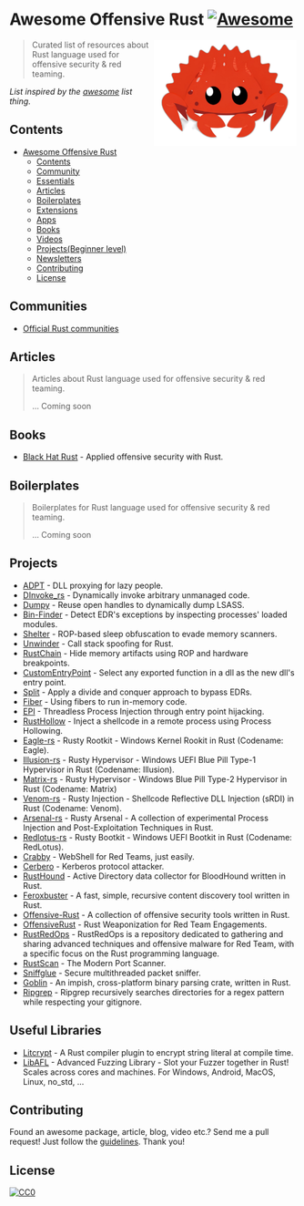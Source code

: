 # Awesome Offensive Rust [![Awesome](https://cdn.rawgit.com/sindresorhus/awesome/d7305f38d29fed78fa85652e3a63e154dd8e8829/media/badge.svg)](https://github.com/sindresorhus/awesome)

<img src="https://github.com/ebalo55/crabby/raw/main/.assets/crab.png" align="right" width="250">

> Curated list of resources about Rust language used for offensive security & red teaming.

_List inspired by the [awesome](https://github.com/sindresorhus/awesome) list thing._

## Contents

- [Awesome Offensive Rust](#awesome-offensive-rust-)
    - [Contents](#contents)
    - [Community](#community)
    - [Essentials](#essentials)
    - [Articles](#articles)
    - [Boilerplates](#boilerplates)
    - [Extensions](#extensions)
    - [Apps](#apps)
    - [Books](#books)
    - [Videos](#videos)
    - [Projects(Beginner level)](#projectsbeginner-level)
    - [Newsletters](#newsletters)
    - [Contributing](#contributing)
    - [License](#license)

## Communities

- [Official Rust communities](https://www.rust-lang.org/community)

## Articles

> Articles about Rust language used for offensive security & red teaming.
> 
> ... Coming soon

## Books

- [Black Hat Rust](https://github.com/skerkour/black-hat-rust) - Applied offensive security with Rust.

## Boilerplates

> Boilerplates for Rust language used for offensive security & red teaming.
> 
> ... Coming soon

## Projects

- [ADPT](https://github.com/Kudaes/ADPT) - DLL proxying for lazy people.
- [DInvoke_rs](https://github.com/Kudaes/DInvoke_rs) - Dynamically invoke arbitrary unmanaged code.
- [Dumpy](https://github.com/Kudaes/Dumpy) - Reuse open handles to dynamically dump LSASS.
- [Bin-Finder](https://github.com/Kudaes/Bin-Finder) - Detect EDR's exceptions by inspecting processes' loaded modules.
- [Shelter](https://github.com/Kudaes/Shelter) - ROP-based sleep obfuscation to evade memory scanners.
- [Unwinder](https://github.com/Kudaes/Unwinder) - Call stack spoofing for Rust.
- [RustChain](https://github.com/Kudaes/RustChain) - Hide memory artifacts using ROP and hardware breakpoints.
- [CustomEntryPoint](https://github.com/Kudaes/CustomEntryPoint) - Select any exported function in a dll as the new dll's entry point.
- [Split](https://github.com/Kudaes/Split) - Apply a divide and conquer approach to bypass EDRs.
- [Fiber](https://github.com/Kudaes/Fiber) - Using fibers to run in-memory code.
- [EPI](https://github.com/Kudaes/EPI) - Threadless Process Injection through entry point hijacking.
- [RustHollow](https://github.com/Kudaes/RustHollow) - Inject a shellcode in a remote process using Process Hollowing.
- [Eagle-rs](https://github.com/memN0ps/eagle-rs) - Rusty Rootkit - Windows Kernel Rookit in Rust (Codename: Eagle).
- [Illusion-rs](https://github.com/memN0ps/illusion-rs) - Rusty Hypervisor - Windows UEFI Blue Pill Type-1 Hypervisor in Rust (Codename: Illusion).
- [Matrix-rs](https://github.com/memN0ps/matrix-rs) - Rusty Hypervisor - Windows Blue Pill Type-2 Hypervisor in Rust (Codename: Matrix)
- [Venom-rs](https://github.com/memN0ps/venom-rs) - Rusty Injection - Shellcode Reflective DLL Injection (sRDI) in Rust (Codename: Venom).
- [Arsenal-rs](https://github.com/memN0ps/arsenal-rs) - Rusty Arsenal - A collection of experimental Process Injection and Post-Exploitation Techniques in Rust.
- [Redlotus-rs](https://github.com/memN0ps/redlotus-rs) - Rusty Bootkit - Windows UEFI Bootkit in Rust (Codename: RedLotus).
- [Crabby](https://github.com/ebalo55/crabby) - WebShell for Red Teams, just easily.
- [Cerbero](https://github.com/zer1t0/cerbero) - Kerberos protocol attacker.
- [RustHound](https://github.com/NH-RED-TEAM/RustHound) - Active Directory data collector for BloodHound written in Rust.
- [Feroxbuster](https://github.com/epi052/feroxbuster) - A fast, simple, recursive content discovery tool written in Rust.
- [Offensive-Rust](https://github.com/winsecurity/Offensive-Rust) - A collection of offensive security tools written in Rust.
- [OffensiveRust](https://github.com/trickster0/OffensiveRust) - Rust Weaponization for Red Team Engagements.
- [RustRedOps](https://github.com/joaoviictorti/RustRedOps) - RustRedOps is a repository dedicated to gathering and sharing advanced techniques and offensive malware for Red Team, with a specific focus on the Rust programming language.
- [RustScan](https://github.com/RustScan/RustScan) - The Modern Port Scanner.
- [Sniffglue](https://github.com/kpcyrd/sniffglue) - Secure multithreaded packet sniffer.
- [Goblin](https://github.com/m4b/goblin) - An impish, cross-platform binary parsing crate, written in Rust.
- [Ripgrep](https://github.com/BurntSushi/ripgrep) - Ripgrep recursively searches directories for a regex pattern while respecting your gitignore.

## Useful Libraries

- [Litcrypt](https://github.com/anvie/litcrypt.rs) - A Rust compiler plugin to encrypt string literal at compile time.
- [LibAFL](https://github.com/AFLplusplus/LibAFL) - Advanced Fuzzing Library - Slot your Fuzzer together in Rust! Scales across cores and machines. For Windows, Android, MacOS, Linux, no_std, ...

## Contributing

Found an awesome package, article, blog, video etc.? Send me a pull request! Just follow the [guidelines](/CONTRIBUTING.md). Thank you!

## License

[![CC0](http://mirrors.creativecommons.org/presskit/buttons/88x31/svg/cc-zero.svg)](http://creativecommons.org/publicdomain/zero/1.0/)